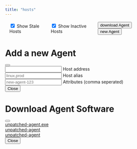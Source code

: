 ```yaml
---
title: "hosts"
---
```

<div class="container mt-1" style="padding-left:1em;padding-right:1em;padding-top:0.25em;padding-bottom:0.25em;display:flex;justify-content: space-between;">
    <div style="display:flex;align-items: center;">
        <div class="form-check form-switch">
            <input class="form-check-input" type="checkbox" role="switch" id="staleHosts1" checked>
            <label class="form-check-label" for="staleHosts1">Show Stale Hosts</label>
        </div>
        <div class="form-check form-switch ms-4">
            <input class="form-check-input" type="checkbox" role="switch" id="inactiveHosts1" checked>
            <label class="form-check-label" for="inactiveHosts1">Show Inactive Hosts</label>
        </div>
    </div>
    <div>
    <button type="button" class="btn btn-outline-primary" data-bs-toggle="modal" data-bs-target="#staticDownload"><i class="bi bi-download"></i> download Agent</button>
    <button type="button" class="btn btn-outline-primary" data-bs-toggle="modal" data-bs-target="#staticBackdrop" onClick="initAgent()"><i class="bi bi-plus-circle"></i> new Agent</button>
    </div>
</div>
<div class="container mt-4 mb-4" id="all"></div>
<div class="modal fade" id="staticBackdrop" data-bs-backdrop="static" data-bs-keyboard="false" tabindex="-1" aria-labelledby="staticBackdropLabel" aria-hidden="true">
    <div class="modal-dialog modal-dialog-centered modal-lg">
        <div class="modal-content">
        <div class="modal-header">
            <h1 class="modal-title fs-5" id="staticBackdropLabel">Add a new Agent</h1>
            <button type="button" class="btn-close" data-bs-dismiss="modal" aria-label="Close" onClick="location.reload()"></button>
        </div>
        <div class="modal-body">
            <div class="form-outline mb-2">
                <input type="text" id="hostAddr1" class="form-control" name="hostAddr1" required/>
                <label class="form-label" for="hostAddr1">Host address 
                <a href="#" data-bs-toggle="tooltip" title="Can be URL like localhost:3000 or IP like 127.0.0.1:3000 or IPv6 like [::1]:3000">
                <i class="bi bi-info-circle"></i>
                </a>
            </label>
            </div>
            <div class="form-outline mb-2">
                <input type="text" id="hostAlias1" class="form-control" name="hostAlias1" required placeholder="linux,prod"/>
                <label class="form-label" for="hostAlias1">Host alias</label>
            </div>
            <div class="form-outline mb-4">
                <input type="text" id="hostAttr1" class="form-control" name="hostAttr1" required placeholder="new-agent-123"/>
                <label class="form-label" for="hostAttr1">Attributes (comma seperated)</label>
            </div>
            <div class="bg-secondary p-2" style="--bs-bg-opacity: .3;">
            <code id="newAgentScript1"></code>
            </div>
        </div>
        <div class="modal-footer">
            <button type="button" class="btn btn-secondary" data-bs-dismiss="modal" onClick="location.reload()">Close</button>
        </div>
        </div>
    </div>
</div>
<div class="modal fade" id="staticDownload" data-bs-backdrop="static" data-bs-keyboard="false" tabindex="-1" aria-labelledby="staticDownloadLabel" aria-hidden="true">
    <div class="modal-dialog modal-dialog-centered">
        <div class="modal-content">
            <div class="modal-header">
                <h1 class="modal-title fs-5" id="staticDownloadLabel">Download Agent Software</h1>
                <button type="button" class="btn-close" data-bs-dismiss="modal" aria-label="Close"></button>
            </div>
            <div class="modal-body">
                <div class="mb-2">
                    <a href="#"><i class="bi bi-windows me-2"></i>unpatched-agent.exe</a>
                </div>
                <div class="mb-2">
                    <a href="#"><i class="bi bi-apple me-2"></i>unpatched-agent</a>
                </div>
                <div class="mb-2">
                    <a href="#"><i class="bi bi-filetype-sh me-2"></i>unpatched-agent</a>
                </div>
            </div>
            <div class="modal-footer">
                <button type="button" class="btn btn-secondary" data-bs-dismiss="modal">Close</button>
            </div>
        </div>
    </div>
</div>
<script>
function parse_time(inp) {
    const i = inp / 1000
    const hours = Math.floor(i / 3600);
    let minutes = Math.floor((i % 3600) / 60);
    minutes = minutes < 10 ? '0' + minutes : minutes;
    let seconds = Math.floor((i % 3600) % 60);
    seconds = seconds < 10 ? '0' + seconds : seconds;
    const readable_time = /*html*/`${hours}:${minutes}:${seconds}`;
    return readable_time;
}
function online(last_checkin){
    const utcDBDate = new Date(last_checkin);
    const now = new Date(Date.now());
    const elapsed_int = now - utcDBDate;
    const elapsed = parse_time(elapsed_int);
    return { utcDBDate, elapsed };
}
async function initAgent(){
    let res = await fetch(`/api/v1/hosts/new`, {method: "POST"});
    if (!res.ok) {
        let error = await res.text();
        throw new Error(error);
    }
    res = await res.json();
    console.log(res);
    let hostAddr = window.location.host;
    let hostAttr = document.getElementById("hostAttr1").placeholder;
    let hostAlias = document.getElementById("hostAlias1").placeholder;
    document.getElementById("hostAddr1").placeholder = `${hostAddr}`;
    document.getElementById("hostAddr1").addEventListener("keyup", () => {
        hostAddr = document.getElementById("hostAddr1").value;
        document.getElementById("newAgentScript1").innerText = `unpatched-agent --alias ${hostAlias} --attributes ${hostAttr} --id ${res.id} --server ${hostAddr}`;
     });
    document.getElementById("hostAttr1").addEventListener("keyup", () => {
        hostAttr = document.getElementById("hostAttr1").value;
        document.getElementById("newAgentScript1").innerText = `unpatched-agent --alias ${hostAlias} --attributes ${hostAttr} --id ${res.id} --server ${hostAddr}`;
     });
     document.getElementById("hostAlias1").addEventListener("keyup", () => {
        hostAlias = document.getElementById("hostAlias1").value;
        document.getElementById("newAgentScript1").innerText = `unpatched-agent --alias ${hostAlias} --attributes ${hostAttr} --id ${res.id} --server ${hostAddr}`;
     });
    document.getElementById("newAgentScript1").innerText = `unpatched-agent --alias ${hostAlias} --attributes ${hostAttr} --id ${res.id} --server ${hostAddr}`;
}
async function init(){
    let agents = await fetch('/api/v1/hosts').then(r=>r.json());
    if (agents.error == "Invalid token") { window.location.href = "/login" }
    console.log(agents);
    let s = /*html*/`<div class="row row-cols-1 row-cols-sm-2 row-cols-md-3 g-4">`;
    for(agent of agents){
        const time = online(agent.last_checkin);
        let atts="";
        for(attr of agent.attributes){
            atts+=/*html*/`<span class="badge rounded-pill text-bg-secondary me-1 ms-1">${attr}</span>`;
        }
        s += /*html*/`
        <div class="col row-flex" id="${agent.id}">
        <div class="card w-100">
        <div class="card-header" style="display: flex;justify-content: space-between;">
            <div>${agent.alias || `Pending invite` }</div>
            <div>
                <button class="btn btn-sm btn-outline-warn" onclick="deactivateHost(event)"><i class="bi bi-activity"></i></button>
                <button class="btn btn-sm btn-outline-danger" onclick="deleteHost(event)"><i class="bi bi-trash"></i></button>
            </div>
        </div>
        <div class="card-body">
            <div class="card-text">Key: ${agent.id}</div>
            <div class="card-text">Last check-in: ${ agent.last_checkin ? `<abbr title="${time.utcDBDate}">${time.elapsed}</abbr> ago` : `Never` }</div>
            <div class="card-text">${atts || `No labels set`}</div>
        </div>
        <div class="card-body" style="display: flex;justify-content: space-around;">
            <a class="icon-link icon-link-hover link-secondary ${agent.last_checkin ? ``:`opacity-0 pe-none`}" href="#">Run Script <i class="bi bi-clipboard2-plus"></i></a>
            <a class="icon-link icon-link-hover link-secondary ${agent.last_checkin ? ``:`opacity-0 pe-none`}" href="#" data-bs-toggle="modal" data-bs-target="#staticBackdrop2">Show Executions <i class="bi bi-search"></i></a>
        </div>
        </div>
        <div class="modal fade" id="staticBackdrop2" data-bs-backdrop="static" data-bs-keyboard="false" tabindex="-1" aria-labelledby="staticBackdropLabel2" aria-hidden="true">
        <div class="modal-dialog modal-dialog-centered">
            <div class="modal-content">
            <div class="modal-header">
                <h1 class="modal-title fs-5" id="staticBackdropLabel2">Executions for Agent ${agent.alias}</h1>
                <button type="button" class="btn-close" data-bs-dismiss="modal" aria-label="Close"></button>
            </div>
            <div class="modal-body">
                Implement this
            </div>
            <div class="modal-footer">
                <button type="button" class="btn btn-secondary" data-bs-dismiss="modal">Close</button>
                <button type="button" class="btn btn-primary">Understood</button>
            </div>
            </div>
        </div>
        </div></div>`;
    }
    document.querySelector("#all").innerHTML=s;
}
async function deleteHost(evt){
    if(evt) evt.preventDefault();
    let hostId = evt.target.parentNode.parentNode.parentNode.parentNode.id;
    await fetch(`/api/v1/hosts/${hostId}`, {method: "DELETE"});
    location.reload();
}
async function deactivateHost(evt){
    if(evt) evt.preventDefault();
    let hostId = evt.target.parentNode.parentNode.parentNode.parentNode.id;
    await fetch(`/api/v1/hosts/${hostId}/deactivate`, {method: "POST"});
    location.reload();
}
init()
</script>
<style>
.row-flex {
  display: flex;
  flex-wrap: wrap;
}
</style>

